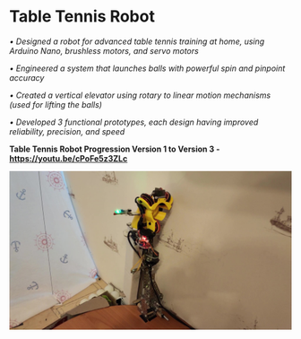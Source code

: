# Table Tennis Robot
*• 	Designed a robot for advanced table tennis training at home, using Arduino Nano, brushless motors, and servo motors*

*•	 Engineered a system that launches balls with powerful spin and pinpoint accuracy*

*•	 Created a vertical elevator using rotary to linear motion mechanisms (used for lifting the balls)*

*• 	Developed 3 functional prototypes, each design having improved reliability, precision, and speed*
 
 
  
 
**Table Tennis Robot Progression Version 1 to Version 3 - https://youtu.be/cPoFe5z3ZLc**

![GitHub Logo](https://github.com/andreicop/Personal-Projects/blob/main/Table-Tennis-Robot/Table_tennis_robot.jpg)
